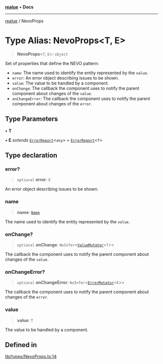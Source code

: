 [**realue**](../README.md) • **Docs**

***

[realue](../README.md) / NevoProps

# Type Alias: NevoProps\<T, E\>

> **NevoProps**\<`T`, `E`\>: `object`

Set of properties that define the NEVO pattern:
- `name`: The name used to identify the entity represented by the `value`.
- `error`: An error object describing issues to be shown.
- `value`: The value to be handled by a component.
- `onChange`: The callback the component uses to notify the parent component about changes of the `value`.
- `onChangeError`: The callback the component uses to notify the parent component about changes of the `error`.

## Type Parameters

• **T**

• **E** *extends* [`ErrorReport`](ErrorReport.md)\<`any`\> = [`ErrorReport`](ErrorReport.md)\<`T`\>

## Type declaration

### error?

> `optional` **error**: `E`

An error object describing issues to be shown.

### name

> **name**: [`Name`](Name.md)

The name used to identify the entity represented by the `value`.

### onChange?

> `optional` **onChange**: `NoInfer`\<[`ValueMutator`](ValueMutator.md)\<`T`\>\>

The callback the component uses to notify the parent component about changes of the `value`.

### onChangeError?

> `optional` **onChangeError**: `NoInfer`\<[`ErrorMutator`](ErrorMutator.md)\<`E`\>\>

The callback the component uses to notify the parent component about changes of the `error`.

### value

> **value**: `T`

The value to be handled by a component.

## Defined in

[lib/types/NevoProps.ts:14](https://github.com/nevoland/realue/blob/f0861eda689780090ad24f17b0b38643f5880cf7/lib/types/NevoProps.ts#L14)
